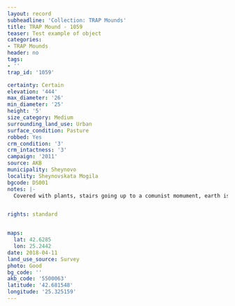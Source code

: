 ```yaml
---
layout: record
subheadline: 'Collection: TRAP Mounds'
title: TRAP Mound - 1059
teaser: Test example of object
categories:
- TRAP Mounds
header: no
tags:
- ''
trap_id: '1059'

certainty: Certain
elevation: '444'
max_diameter: '26'
min_diameter: '25'
height: '5'
size_category: Medium
surrounding_land_use: Urban
surface_condition: Pasture
robbed: Yes
crm_condition: '3'
crm_intactness: '3'
campaign: '2011'
source: AKB
municipality: Sheynovo
locality: Sheynovskata Mogila
bgcode: DS001
notes: |-
  Covered with plants, stairs going up to a comunist momument, earth is mixed, looks like it has been destroyed but replaced.


rights: standard


maps:
  lat: 42.6285
  lon: 25.2442
date: 2018-04-11
land_use_source: Survey
photo: Good
bg_code: ''
akb_code: '5500063'
latitude: '42.681548'
longitude: '25.325159'
---
```

